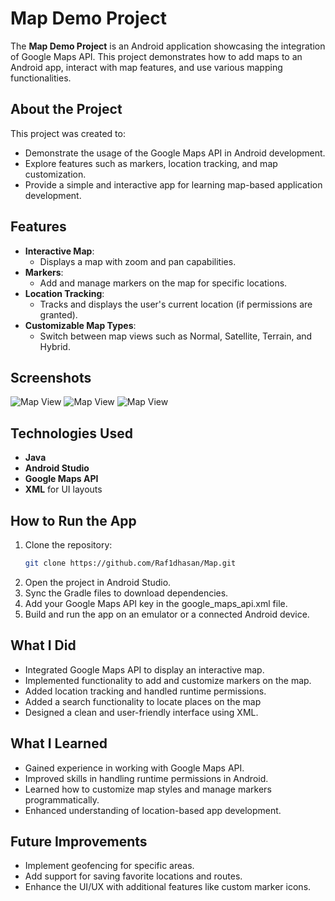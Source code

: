 # Map Demo Project

The **Map Demo Project** is an Android application showcasing the integration of Google Maps API. This project demonstrates how to add maps to an Android app, interact with map features, and use various mapping functionalities.

## About the Project

This project was created to:
- Demonstrate the usage of the Google Maps API in Android development.
- Explore features such as markers, location tracking, and map customization.
- Provide a simple and interactive app for learning map-based application development.

## Features
- **Interactive Map**:
  - Displays a map with zoom and pan capabilities.
- **Markers**:
  - Add and manage markers on the map for specific locations.
- **Location Tracking**:
  - Tracks and displays the user's current location (if permissions are granted).
- **Customizable Map Types**:
  - Switch between map views such as Normal, Satellite, Terrain, and Hybrid.

## Screenshots

![Map View](ss8.png)
![Map View](ss9.png)
![Map View](ss10.png)




## Technologies Used
- **Java**
- **Android Studio**
- **Google Maps API**
- **XML** for UI layouts

## How to Run the App
1. Clone the repository:
   ```bash
   git clone https://github.com/Raf1dhasan/Map.git
2. Open the project in Android Studio.
3. Sync the Gradle files to download dependencies.
4. Add your Google Maps API key in the google_maps_api.xml file.
5. Build and run the app on an emulator or a connected Android device.

## What I Did
- Integrated Google Maps API to display an interactive map.
- Implemented functionality to add and customize markers on the map.
- Added location tracking and handled runtime permissions.
- Added a search functionality to locate places on the map
- Designed a clean and user-friendly interface using XML.

## What I Learned
- Gained experience in working with Google Maps API.
- Improved skills in handling runtime permissions in Android.
- Learned how to customize map styles and manage markers programmatically.
- Enhanced understanding of location-based app development.

## Future Improvements
- Implement geofencing for specific areas.
- Add support for saving favorite locations and routes.
- Enhance the UI/UX with additional features like custom marker icons.
